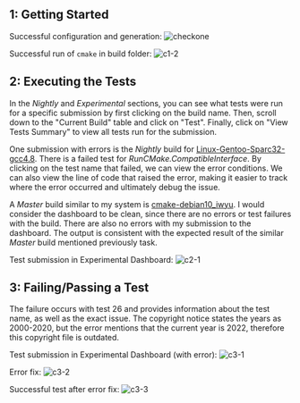 ## 1: Getting Started
Successful configuration and generation:
![checkone](https://user-images.githubusercontent.com/49171429/179628674-c51fec3c-6095-4def-b540-e716ee7416da.png)

Successful run of `cmake` in build folder:
![c1-2](https://user-images.githubusercontent.com/18493608/159081972-74e05b77-3f2a-4264-a984-513eae299e52.png)

## 2: Executing the Tests
In the *Nightly* and *Experimental* sections, you can see what tests were run for a specific submission by first clicking on the build name. Then, scroll down to the "Current Build" table and click on "Test". Finally, click on "View Tests Summary" to view all tests run for the submission.

One submission with errors is the *Nightly* build for [Linux-Gentoo-Sparc32-gcc4.8](https://open.cdash.org/viewTest.php?onlyfailed&buildid=7802189). There is a failed test for *RunCMake.CompatibleInterface*. By clicking on the test name that failed, we can view the error conditions. We can also view the line of code that raised the error, making it easier to track where the error occurred and ultimately debug the issue.

A *Master* build similar to my system is [cmake-debian10_iwyu](https://open.cdash.org/build/7802190). I would consider the dashboard to be clean, since there are no errors or test failures with the build. There are also no errors with my submission to the dashboard. The output is consistent with the expected result of the similar *Master* build mentioned previously task.

Test submission in Experimental Dashboard:
![c2-1](https://user-images.githubusercontent.com/18493608/159081988-001bf709-a6a1-494c-9ba0-bf2f7cc4ed6a.png)

## 3: Failing/Passing a Test
The failure occurs with test 26 and provides information about the test name, as well as the exact issue. The copyright notice states the years as 2000-2020, but the error mentions that the current year is 2022, therefore this copyright file is outdated.

Test submission in Experimental Dashboard (with error):
![c3-1](https://user-images.githubusercontent.com/18493608/159081999-57b6114f-b31c-41dd-99d5-ca77fef6f541.png)

Error fix:
![c3-2](https://user-images.githubusercontent.com/18493608/159082014-41c24bb2-7bd9-4f0e-846c-cd6dec2acc35.png)

Successful test after error fix:
![c3-3](https://user-images.githubusercontent.com/18493608/159082018-22e05089-623b-4ee1-98a3-6484c53f7b9e.png)
